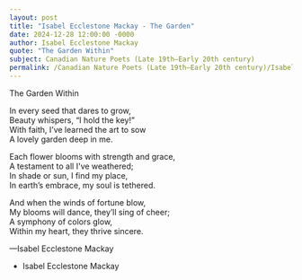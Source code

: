 ```yaml
---
layout: post
title: "Isabel Ecclestone Mackay - The Garden"
date: 2024-12-28 12:00:00 -0000
author: Isabel Ecclestone Mackay
quote: "The Garden Within"
subject: Canadian Nature Poets (Late 19th–Early 20th century)
permalink: /Canadian Nature Poets (Late 19th–Early 20th century)/Isabel Ecclestone Mackay/Isabel Ecclestone Mackay - The Garden
---
```


The Garden Within

In every seed that dares to grow,  
Beauty whispers, “I hold the key!”  
With faith, I’ve learned the art to sow  
A lovely garden deep in me.  

Each flower blooms with strength and grace,  
A testament to all I've weathered;  
In shade or sun, I find my place,  
In earth’s embrace, my soul is tethered.  

And when the winds of fortune blow,  
My blooms will dance, they’ll sing of cheer;  
A symphony of colors glow,  
Within my heart, they thrive sincere.  

—Isabel Ecclestone Mackay



- Isabel Ecclestone Mackay
